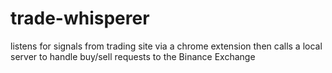 # trade-whisperer
listens for signals from trading site via a chrome extension then calls a local server to handle buy/sell requests to the Binance Exchange
